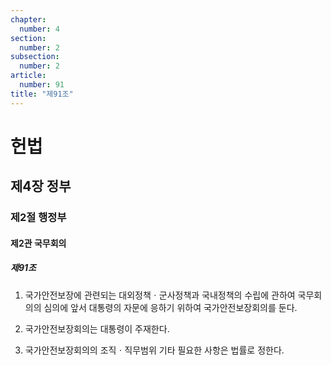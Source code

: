 ```yaml
---
chapter:
  number: 4
section:
  number: 2
subsection:
  number: 2
article:
  number: 91
title: "제91조"
---
```

# 헌법

## 제4장 정부

### 제2절 행정부

#### 제2관 국무회의

##### 제91조

1. 국가안전보장에 관련되는 대외정책ㆍ군사정책과 국내정책의 수립에 관하여 국무회의의 심의에 앞서 대통령의 자문에 응하기 위하여 국가안전보장회의를 둔다.

2. 국가안전보장회의는 대통령이 주재한다.

3. 국가안전보장회의의 조직ㆍ직무범위 기타 필요한 사항은 법률로 정한다.

